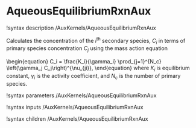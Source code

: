 # AqueousEquilibriumRxnAux

!syntax description /AuxKernels/AqueousEquilibriumRxnAux

Calculates the concentration of the $i^{\mathrm{th}}$ secondary species, $C_i$ in terms of
primary species concentration $C_j$ using the mass action equation

\begin{equation}
C_i = \frac{K_i}{\gamma_i} \prod_{j=1}^{N_c} \left(\gamma_j C_j\right)^{\nu_{ji}},
\end{equation}
where $K_i$ is equilibrium constant, $\gamma_i$ is the activity coefficient, and
$N_c$ is the number of primary species.

!syntax parameters /AuxKernels/AqueousEquilibriumRxnAux

!syntax inputs /AuxKernels/AqueousEquilibriumRxnAux

!syntax children /AuxKernels/AqueousEquilibriumRxnAux
